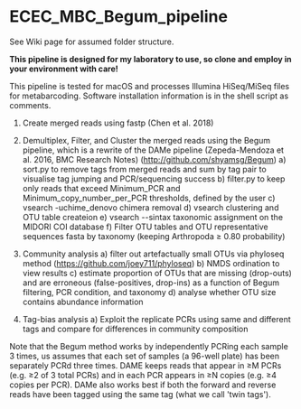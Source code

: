 # ECEC_MBC_Begum_pipeline

See Wiki page for assumed folder structure.  

**This pipeline is designed for my laboratory to use, so clone and employ in your environment with care!**

This pipeline is tested for macOS and processes Illumina HiSeq/MiSeq files for metabarcoding. Software installation information is in the shell script as comments.

1. Create merged reads using fastp (Chen et al. 2018)

2. Demultiplex, Filter, and Cluster the merged reads using the Begum pipeline, which is a rewrite of the DAMe pipeline (Zepeda-Mendoza et al. 2016, BMC Research Notes) (http://github.com/shyamsg/Begum)
a)  sort.py to remove tags from merged reads and sum by tag pair to visualise tag jumping and PCR/sequencing success
b)  filter.py to keep only reads that exceed Minimum_PCR and Minimum_copy_number_per_PCR thresholds, defined by the user
c)  vsearch -uchime_denovo chimera removal
d)  vsearch clustering and OTU table createion
e)  vsearch --sintax taxonomic assignment on the MIDORI COI database
f)  Filter OTU tables and OTU representative sequences fasta by taxonomy (keeping Arthropoda ≥ 0.80 probability)

3. Community analysis
a) filter out artefactually small OTUs via phyloseq method (https://github.com/joey711/phyloseq)
b) NMDS ordination to view results
c) estimate proportion of OTUs that are missing (drop-outs) and are erroneous (false-positives, drop-ins) as a function of Begum filtering, PCR condition, and taxonomy
d) analyse whether OTU size contains abundance information

4. Tag-bias analysis
a) Exploit the replicate PCRs using same and different tags and compare for differences in community composition

Note that the Begum method works by independently PCRing each sample 3 times, us assumes that each set of samples (a 96-well plate) has been separately PCRd three times.  DAME keeps reads that appear in ≥M PCRs (e.g. ≥2 of 3 total PCRs) and in each PCR appears in ≥N copies (e.g. ≥4 copies per PCR). DAMe also works best if both the forward and reverse reads have been tagged using the same tag (what we call 'twin tags').
